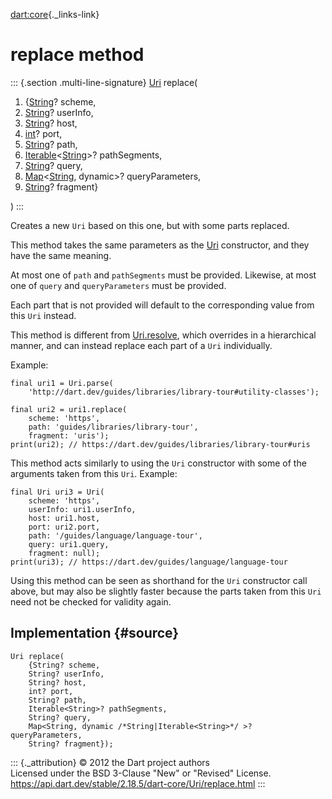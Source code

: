 [dart:core](../../dart-core/dart-core-library){._links-link}

replace method
==============

::: {.section .multi-line-signature}
[Uri](../uri-class) replace(

1.  {[String](../string-class)? scheme,
2.  [String](../string-class)? userInfo,
3.  [String](../string-class)? host,
4.  [int](../int-class)? port,
5.  [String](../string-class)? path,
6.  [Iterable](../iterable-class)\<[String](../string-class)\>?
    pathSegments,
7.  [String](../string-class)? query,
8.  [Map](../map-class)\<[String](../string-class), dynamic\>?
    queryParameters,
9.  [String](../string-class)? fragment}

)
:::

Creates a new `Uri` based on this one, but with some parts replaced.

This method takes the same parameters as the [Uri](../uri-class)
constructor, and they have the same meaning.

At most one of `path` and `pathSegments` must be provided. Likewise, at
most one of `query` and `queryParameters` must be provided.

Each part that is not provided will default to the corresponding value
from this `Uri` instead.

This method is different from [Uri.resolve](resolve), which overrides in
a hierarchical manner, and can instead replace each part of a `Uri`
individually.

Example:

``` {.language-dart data-language="dart"}
final uri1 = Uri.parse(
    'http://dart.dev/guides/libraries/library-tour#utility-classes');

final uri2 = uri1.replace(
    scheme: 'https',
    path: 'guides/libraries/library-tour',
    fragment: 'uris');
print(uri2); // https://dart.dev/guides/libraries/library-tour#uris
```

This method acts similarly to using the `Uri` constructor with some of
the arguments taken from this `Uri`. Example:

``` {.language-dart data-language="dart"}
final Uri uri3 = Uri(
    scheme: 'https',
    userInfo: uri1.userInfo,
    host: uri1.host,
    port: uri2.port,
    path: '/guides/language/language-tour',
    query: uri1.query,
    fragment: null);
print(uri3); // https://dart.dev/guides/language/language-tour
```

Using this method can be seen as shorthand for the `Uri` constructor
call above, but may also be slightly faster because the parts taken from
this `Uri` need not be checked for validity again.

Implementation {#source}
--------------

``` {.language-dart data-language="dart"}
Uri replace(
    {String? scheme,
    String? userInfo,
    String? host,
    int? port,
    String? path,
    Iterable<String>? pathSegments,
    String? query,
    Map<String, dynamic /*String|Iterable<String>*/ >? queryParameters,
    String? fragment});
```

::: {._attribution}
© 2012 the Dart project authors\
Licensed under the BSD 3-Clause \"New\" or \"Revised\" License.\
<https://api.dart.dev/stable/2.18.5/dart-core/Uri/replace.html>
:::
